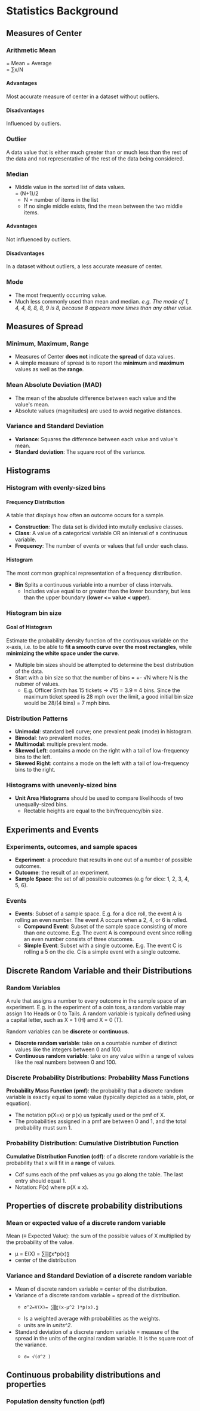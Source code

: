 # Statistics Background
## Measures of Center
### Arithmetic Mean
= Mean = Average  
= ∑x/N

#### Advantages
Most accurate measure of center in a dataset without outliers.

#### Disadvantages
Influenced by outliers.

### Outlier
A data value that is either much greater than or much less than the rest of the data and not representative of the rest of the data being considered.

### Median
- Middle value in the sorted list of data values.  
= (N+1)/2  
  - N = number of items in the list
  - If no single middle exists, find the mean between the two middle items.

#### Advantages
Not influenced by outliers.

#### Disadvantages
In a dataset without outliers, a less accurate measure of center.

### Mode
- The most frequently occurring value.
- Much less commonly used than mean and median.
*e.g. The mode of 1, 4, 4, 8, 8, 8, 9 is 8, because 8 appears more times than any other value.*

## Measures of Spread
### Minimum, Maximum, Range
- Measures of Center **does not** indicate the **spread** of data values.
- A simple measure of spread is to report the **minimum** and **maximum** values as well as the **range**.
### Mean Absolute Deviation (MAD)
- The mean of the absolute difference between each value and the value's mean.
- Absolute values (magnitudes) are used to avoid negative distances.
### Variance and Standard Deviation
- **Variance**: Squares the difference between each value and value's mean.
- **Standard deviation**: The square root of the variance.

## Histograms
### Histogram with evenly-sized bins
#### Frequency Distribution
A table that displays how often an outcome occurs for a sample.
- **Construction**: The data set is divided into mutally exclusive classes.
- **Class**: A value of a categorical variable OR an interval of a continuous variable.
- **Frequency**: The number of events or values that fall under each class.
#### Histogram
The most common graphical representation of a frequency distribution.
- **Bin** Splits a continuous variable into a number of class intervals.
  - Includes value equal to or greater than the lower boundary, but less than the upper boundary (**lower <= value < upper**).
### Histogram bin size
#### Goal of Histogram
Estimate the probability density function of the continuous variable on the x-axis, i.e. to be able to **fit a smooth curve over the most rectangles**, while **minimizing the white space under the curve**.
- Multiple bin sizes should be attempted to determine the best distribution of the data.
- Start with a bin size so that the number of bins = +- √N where N is the nubmer of values.
  - E.g. Officer Smith has 15 tickets -> √15 = 3.9 ≈ 4 bins. Since the maximum ticket speed is 28 mph over the limit, a good initial bin size would be 28/(4 bins) = 7 mph bins.
### Distribution Patterns
- **Unimodal**: standard bell curve; one prevalent peak (mode) in histogram.
- **Bimodal**: two prevalent modes.
- **Multimodal**: multiple prevalent mode.
- **Skewed Left**: contains a mode on the right with a tail of low-frequency bins to the left.
- **Skewed Right**: contains a mode on the left with a tail of low-frequency bins to the right.
### Histograms with unevenly-sized bins
- **Unit Area Histograms** should be used to compare likelihoods of two unequally-sized bins.
  - Rectable heights are equal to the bin/frequency/bin size.
## Experiments and Events
### Experiments, outcomes, and sample spaces
- **Experiment**: a procedure that results in one out of a number of possible outcomes.
- **Outcome**: the result of an experiment.
- **Sample Space**: the set of all possible outcomes (e.g for dice: 1, 2, 3, 4, 5, 6).
### Events
- **Events**: Subset of a sample space. E.g. for a dice roll, the event A is rolling an even number.  The event A occurs when a 2, 4, or 6 is rolled.
  - **Compound Event**: Subset of the sample space consisting of more than one outcome. E.g. The event A is compound event since rolling an even number consists of three otucomes.
  - **Simple Event**: Subset with a single outcome. E.g. The event C is rolling a 5 on the die. C is a simple event with a single outcome.
## Discrete Random Variable and their Distributions
### Random Variables
A rule that assigns a number to every outcome in the sample space of an experiment. E.g. in the experiment of a coin toss, a random variable may assign 1 to Heads or 0 to Tails. A random variable is typically defined using a capital letter, such as X = 1 (H) amd X = 0 (T).  
  
Random variables can be **discrete** or **continuous**.
- **Discrete random variable**: take on a countable number of distinct values like the integers between 0 and 100.
- **Continuous random variable**: take on any value within a range of values like the real numbers between 0 and 100.
### Discrete Probability Distributions: Probability Mass Functions
**Probability Mass Function (pmf)**: the probability that a discrete random variable is exactly equal to some value (typically depicted as a table, plot, or equation).
- The notation p(X=x) or p(x) us typically used or the pmf of X.
- The probabilities assigned in a pmf are between 0 and 1, and the total probability must sum 1.
### Probability Distribution: Cumulative Distribtution Function
**Cumulative Distribution Function (cdf)**: of a discrete random variable is the probability that x will fit in a **range** of values.
- Cdf sums each of the pmf values as you go along the table. The last entry should equal 1.
- Notation: F(x) where p(X ≤ x). 
## Properties of discrete probability distributions
### Mean or expected value of a discrete random variable
Mean (≡ Expected Value): the sum of the possible values of X multiplied by the probability of the value.
-	µ = E(X) = ∑▒〖x*p(x)〗
- center of the distribution
### Variance and Standard Deviation of a discrete random variable
- Mean of discrete random variable = center of the distribution.
- Variance of a discrete random variable = spread of the distribution.
  - 	σ^2=V(X)= ∑▒〖(x-μ^2 )*p(x).〗
  - Is a weighted average with probabilities as the weights.
  - units are in *unⅈts^2*.
- Standard deviation of a discrete random variable = measure of the spread in the units of the orginal random variable. It is the square root of the variance.
  - 	σ= √(σ^2 )
## Continuous probability distributions and properties
### Population density function (pdf)
